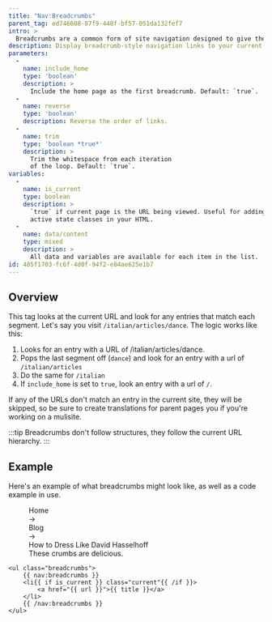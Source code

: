 ```yaml
---
title: "Nav:Breadcrumbs"
parent_tag: ed746608-87f9-448f-bf57-051da132fef7
intro: >
  Breadcrumbs are a common form of site navigation designed to give the user a view of where the current page is in the parent/child hierarchy. Much like the crumbs left by a certain little German boy — they lead from wherever you are, all the way back home.
description: Display breadcrumb-style navigation links to your current page.
parameters:
  -
    name: include_home
    type: 'boolean'
    description: >
      Include the home page as the first breadcrumb. Default: `true`.
  -
    name: reverse
    type: 'boolean'
    description: Reverse the order of links.
  -
    name: trim
    type: 'boolean *true*'
    description: >
      Trim the whitespace from each iteration
      of the loop. Default: `true`.
variables:
  -
    name: is_current
    type: boolean
    description: >
      `true` if current page is the URL being viewed. Useful for adding
      active state classes in your HTML.
  -
    name: data/content
    type: mixed
    description: >
      All data and variables are available for each item in the list.
id: 485f1703-fc6f-4d0f-94f2-e84ae625e1b7
---
```

## Overview

This tag looks at the current URL and look for any entries that match each segment. Let's say you visit `/italian/articles/dance`. The logic works like this:

1. Looks for an entry with a URL of /italian/articles/dance.
2. Pops the last segment off (`dance`) and look for an entry with a url of `/italian/articles`
3. Do the same for `/italian`
4. If `include_home` is set to `true`, look an entry with a url of `/`.

If any of the URLs don't match an entry in the current site, they will be skipped, so be sure to create translations for parent pages you if you're working on a mulisite.

:::tip
Breadcrumbs don't follow structures, they follow the current URL hierarchy.
:::

## Example

Here's an example of what breadcrumbs might look like, as well as a code example in use.

<figure>
    <div class="flex font-mono">
      <div class="mr-4">Home</div>
      <div class="mr-4">&rarr;</div>
      <div class="mr-4">Blog</div>
      <div class="mr-4">&rarr;</div>
      <div class="mr-4 text-pink-hot font-bold">How to Dress Like David Hasselhoff</div>
    </div>
    <figcaption>These crumbs are delicious.</figcaption>
</figure>

```
<ul class="breadcrumbs">
    {{ nav:breadcrumbs }}
    <li{{ if is_current }} class="current"{{ /if }}>
        <a href="{{ url }}">{{ title }}</a>
    </li>
    {{ /nav:breadcrumbs }}
</ul>
```

